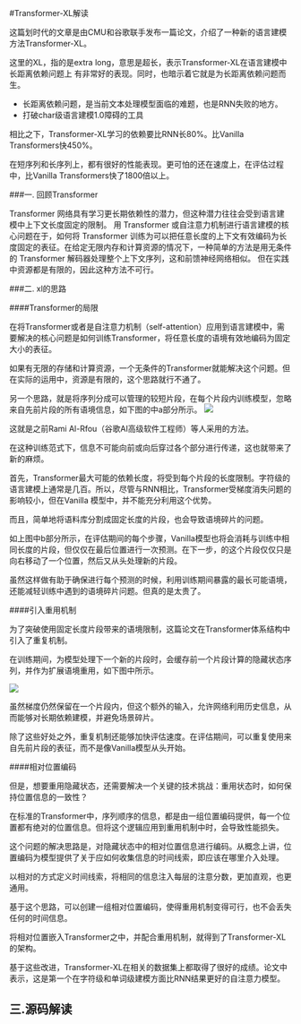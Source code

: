 #Transformer-XL解读

这篇划时代的文章是由CMU和谷歌联手发布一篇论文，介绍了一种新的语言建模方法Transformer-XL。

这里的XL，指的是extra long，意思是超长，表示Transformer-XL在语言建模中长距离依赖问题上
有非常好的表现。同时，也暗示着它就是为长距离依赖问题而生。

* 长距离依赖问题，是当前文本处理模型面临的难题，也是RNN失败的地方。
* 打破char级语言建模1.0障碍的工具

相比之下，Transformer-XL学习的依赖要比RNN长80%。比Vanilla Transformers快450%。

在短序列和长序列上，都有很好的性能表现。更可怕的还在速度上，在评估过程中，比Vanilla Transformers快了1800倍以上。


###一. 回顾Transformer

Transformer 网络具有学习更长期依赖性的潜力，但这种潜力往往会受到语言建模中上下文长度固定的限制。
用 Transformer 或自注意力机制进行语言建模的核心问题在于，如何将 Transformer 训练为可以把任意长度的上下文有效编码为长度固定的表征。在给定无限内存和计算资源的情况下，一种简单的方法是用无条件的 Transformer 解码器处理整个上下文序列，这和前馈神经网络相似。
但在实践中资源都是有限的，因此这种方法不可行。

###二. xl的思路

####Transformer的局限

在将Transformer或者是自注意力机制（self-attention）应用到语言建模中，需要解决的核心问题是如何训练Transformer，将任意长度的语境有效地编码为固定大小的表征。

如果有无限的存储和计算资源，一个无条件的Transformer就能解决这个问题。但在实际的运用中，资源是有限的，这个思路就行不通了。

另一个思路，就是将序列分成可以管理的较短片段，在每个片段内训练模型，忽略来自先前片段的所有语境信息，如下图的中a部分所示。
![](https://ss.csdn.net/p?https://mmbiz.qpic.cn/mmbiz_png/YicUhk5aAGtCvQa0fj7FXq2Is7fC7eXCiccyx3iaw45A7l8aibYWQy0A3p7jNsanyxiaUGobDOQJfjmqztpv0C1wmqw/640?wx_fmt=png)

这就是之前Rami Al-Rfou（谷歌AI高级软件工程师）等人采用的方法。

在这种训练范式下，信息不可能向前或向后穿过各个部分进行传递，这也就带来了新的麻烦。

首先，Transformer最大可能的依赖长度，将受到每个片段的长度限制。字符级的语言建模上通常是几百。所以，尽管与RNN相比，Transformer受梯度消失问题的影响较小，但在Vanilla 模型中，并不能充分利用这个优势。

而且，简单地将语料库分割成固定长度的片段，也会导致语境碎片的问题。

如上图中b部分所示，在评估期间的每个步骤，Vanilla模型也将会消耗与训练中相同长度的片段，但仅仅在最后位置进行一次预测。在下一步，的这个片段仅仅只是向右移动了一个位置，然后又从头处理新的片段。

虽然这样做有助于确保进行每个预测的时候，利用训练期间暴露的最长可能语境，还能减轻训练中遇到的语境碎片问题。但真的是太贵了。

####引入重用机制

为了突破使用固定长度片段带来的语境限制，这篇论文在Transformer体系结构中引入了重复机制。

在训练期间，为模型处理下一个新的片段时，会缓存前一个片段计算的隐藏状态序列，并作为扩展语境重用，如下图中所示。

![](https://ss.csdn.net/p?https://mmbiz.qpic.cn/mmbiz_png/YicUhk5aAGtCvQa0fj7FXq2Is7fC7eXCicz2GAgeZvcq4icyz2Mr6YY5ApF2liaP4kKX5cPHr6I99USoHqD7HQYOicQ/640?wx_fmt=png)

虽然梯度仍然保留在一个片段内，但这个额外的输入，允许网络利用历史信息，从而能够对长期依赖建模，并避免场景碎片。

除了这些好处之外，重复机制还能够加快评估速度。在评估期间，可以重复使用来自先前片段的表征，而不是像Vanilla模型从头开始。

####相对位置编码

但是，想要重用隐藏状态，还需要解决一个关键的技术挑战：重用状态时，如何保持位置信息的一致性？

在标准的Transformer中，序列顺序的信息，都是由一组位置编码提供，每一个位置都有绝对的位置信息。但将这个逻辑应用到重用机制中时，会导致性能损失。

这个问题的解决思路是，对隐藏状态中的相对位置信息进行编码。从概念上讲，位置编码为模型提供了关于应如何收集信息的时间线索，即应该在哪里介入处理。

以相对的方式定义时间线索，将相同的信息注入每层的注意分数，更加直观，也更通用。

基于这个思路，可以创建一组相对位置编码，使得重用机制变得可行，也不会丢失任何的时间信息。

将相对位置嵌入Transformer之中，并配合重用机制，就得到了Transformer-XL的架构。

基于这些改进，Transformer-XL在相关的数据集上都取得了很好的成绩。论文中表示，这是第一个在字符级和单词级建模方面比RNN结果更好的自注意力模型。

## 三.源码解读



